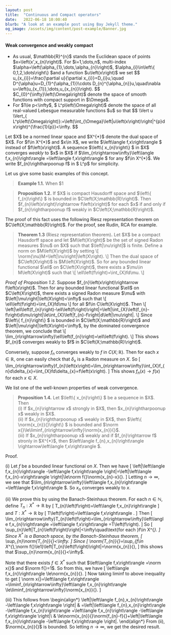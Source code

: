 ```yaml
---
layout: post
title:  "Continuous and Compact operators"
date:   2022-06-18 10:00:40
blurb: "A look at an example post using Bay Jekyll theme."
og_image: /assets/img/content/post-example/Banner.jpg
---
```



 

#### Weak convergence and weakly compact
<div>
 <ul>
<li>
As usual, $\mathbb{R}^{n}$ stands the Euclidean space of points $x=\left(x',x_{n}\right)$.
For $i=1,\dots,n$, multi-index $\alpha=\left(\alpha_{1},\dots,\alpha_{n}\right)$,
$\alpha_{i}\in\left\{ 0,1,2,\dots\right\} $and a function $u\left(x\right)$
we set 
$$
u_{x_{i}}=\frac{\partial u}{\partial x_{i}}=D_{i}u,\quad D^{\alpha}u=D_{1}^{\alpha_{1}}\cdots D_{n}^{\alpha_{n}}u,\quad\nabla u=\left(u_{x_{1}},\dots,u_{x_{n}}\right).
$$
 $C_{0}^{\infty}\left(\Omega\right)$ denote the space of smooth functions
with compact support in $\Omega$. 
 </li>
<li>
  For $1\le p<\infty$, $ L^p\left(\Omega\right)$ denote the space
of all real-valued Lebesgue measurable functions $u$ so that 
$$
\Vert u \Vert_{ L^p\left(\Omega\right)}:=\left(\int_{\Omega}\left|u\left(x\right)\right|^{p}dx\right)^{\frac{1}{p}}<\infty.
$$
 </li>
 </ul>
</div>

<div>
   Let $X$ be a normed linear space and $X^{*}$ denote the dual space
of $X$. For $f\in X^{*}$ and $x\in X$, we write $\left\langle f,x\right\rangle $
instead of $f\left(x\right)$. A sequence $\left\{ x_{n}\right\} $
   in $X$ converges <em>weakly </em> to $x$ in $X$ if $\lim_{n\rightarrow\infty}\left\langle f,x_{n}\right\rangle =\left\langle f,x\right\rangle $
for any $f\in X^{*}$. We write $f_{n}\rightharpoonup f$ in $ L^p$
for simplicity. 
</div>

Let us give some basic examples of this concept.
<blockquote> 
 <div> <strong> Example 1.1.</strong> 
When $1<p<\infty$, note that $\left[ L^p\left(\Omega\right)\right]^{\prime}= L^{p^{\prime}}\left(\Omega\right)$
where $\frac{1}{p}+\frac{1}{p^{\prime}}=1$. Then a sequence $\left\{ f_{n}\right\} $
in $ L^p\left(\Omega\right)$ converges weakly to $f$ if $\left\langle l,f_{n}\right\rangle \rightarrow\left\langle l,f\right\rangle $
for any $l\in\left( L^p\left(\Omega\right)\right)^{\prime}$. By
the Riesz representation theorem on $ L^p$ spaces, there exists
$g\in L^{p^{\prime}}\left(\Omega\right)$ such that 
\[
l\left(f\right)=\int_{\Omega}fgdx\quad\text{for all }f\in L^p\left(\Omega\right).
\]
So $f_{n}\rightharpoonup f$ weakly in $ L^p$ if and only if 
\[
\lim_{n\rightarrow\infty}\int_{\Omega}f_{n}gdx=\int_{\Omega}fgdx
\]
for any $g\in L^{p^{\prime}}\left(\Omega\right)$. 
 </div>
</blockquote>

<blockquote><div> <strong>Proposition 1.2.</strong>  If $X$ is compact Hausdorff
space and $\left\{ f_{n}\right\} $ is bounded in $C\left(X;\mathbb{R}\right)$.
Then $f_{n}\left(x\right)\rightarrow f\left(x\right)$ for each $x$
if and only if $f_{n}\rightharpoonup f$ weakly in $C\left(X;\mathbb{R}\right)$.
 </div>
</blockquote>

<div>
 The proof of this fact uses the following  Riesz representation theorem
on $C\left(X;\mathbb{R}\right)$. For the proof, see Rudin, RCA for
example. 
</div>

<blockquote><div> <strong> Theorem 1.3</strong> (Riesz representation theorem)<strong>.</strong>
 Let $X$ be a compact Hausdorff space and let $M\left(X\right)$
be the set of signed Radon measures $\nu$ on $X$ such that $\left|\nu\right|$
is finite. Define a norm on $M\left(X\right)$ by setting 
\[
\norm{\nu}M=\left|\nu\right|\left(X\right).
\]
Then the dual space of $C\left(X\right)$ is $M\left(X\right)$. So
for any bounded linear functional $\ell$ on $C\left(X\right)$, there
exists a $\mu\in M\left(X\right)$ such that 
\[
\ell\left(f\right)=\int_{X}fd\mu.
\]
 </div>
</blockquote>

<div>
 <em>Proof of Proposition 1.2.</em> Suppose $f_{n}\left(x\right)\rightarrow f\left(x\right)$. Then for
any bounded linear functional $\ell$ on $C\left(X\right)$, there
exists a signed Radon measure $\mu$ with $\left|\mu\right|\left(X\right)<\infty$
such that 
\[
\ell\left(f\right)=\int_{X}fd\mu
\]
for all $f\in C\left(X\right)$. Then 
\[
\left|\ell\left(f_{n}\right)-\ell\left(f\right)\right|=\left|\int_{X}\left(f_{n}-f\right)d\mu\right|\le\int_{X}\left|f_{n}-f\right|d\left|\mu\right|.
\]
Since $\left\{ f_{n}\right\} $ is bounded in $C\left(X;\mathbb{R}\right)$
and $\left|\mu\right|\left(X\right)<\infty$, by the dominated convergence
theorem, we conclude that 
\[
\lim_{n\rightarrow\infty}\ell\left(f_{n}\right)=\ell\left(f\right).
\]
This shows $f_{n}$ converges weakly to $f$ in $C\left(X;\mathbb{R}\right)$.

Conversely, suppose $f_{n}$ converges weakly to $f$ in $C\left(X;\mathbb{R}\right)$.
Then for each $x\in\mathbb{R}$, one can easily check that $\delta_{x}$
is a Radon measure on $X$. So 
\[
\lim_{n\rightarrow\infty}f_{n}\left(x\right)=\lim_{n\rightarrow\infty}\int_{X}f_{n}d\delta_{x}=\int_{X}fd\delta_{x}=f\left(x\right).
\]
This shows $f_{n}\left(x\right)\rightarrow f\left(x\right)$ for each
$x\in X$. 
</div>

We list one of the well-known properties of weak convergence. 
<blockquote><div><strong> Proposition 1.4.</strong> Let $\left\{ x_{n}\right\} $ be a sequence
in $X$. Then <br>
 (i) If $x_{n}\rightarrow x$ strongly in $X$, then $x_{n}\rightharpoonup x$
weakly in $X$. <br>
(ii) If $x_{n}\rightharpoonup x$ weakly in $X$, then $\left\{ \norm{x_{n}}{}\right\} $
is bounded and $\norm x{}\le\liminf_{n\rightarrow\infty}\norm{x_{n}}{}$.<br>
(iii) If $x_{n}\rightharpoonup x$ weakly and if $f_{n}\rightarrow f$
stronly in $X^{*}$, then $\left\langle f_{n},x_{n}\right\rangle \rightarrow\left\langle f,x\right\rangle $. 
</div>
</blockquote>

Proof. <div>
(i) Let $f$ be a bounded linear functional on $X$. Then we have
\[
\left|\left\langle f,x_{n}\right\rangle -\left\langle f,x\right\rangle \right|=\left|\left\langle f,x_{n}-x\right\rangle \right|\le\norm f{}\norm{x_{n}-x}{}.
\]
Letting $n\rightarrow\infty$, we see that $\lim_{n\rightarrow\infty}\left\langle f,x_{n}\right\rangle =\left\langle f,x\right\rangle $.
So $x_{n}$ converges weakly to $x$. 

(ii) We prove this by using the Banach-Steinhaus theorem. For each
$n\in\mathbb{N}$, define $T_{n}:X^{*}\rightarrow\mathbb{R}$ by 
\[
T_{n}\left(f\right)=\left\langle f,x_{n}\right\rangle 
\]
and $T:X^{*}\rightarrow\mathbb{R}$ by 
\[
T\left(f\right)=\left\langle f,x\right\rangle .
\]
Then 
\[
\lim_{n\rightarrow\infty}T_{n}\left(f\right)=\lim_{n\rightarrow\infty}\left\langle f,x_{n}\right\rangle =\left\langle f,x\right\rangle =T\left(f\right).
\]
So 
\[
\sup_{n}\left|T_{n}\left(f\right)\right|<\infty\quad\text{for each }f\in X^{*}.
\]
Since $X^{*}$ is a Banach space, by the Banach-Steinhaus theorem,
\[
\sup_{n}\norm{T_{n}}{}<\infty.
\]
Since 
\[
\norm{T_{n}}{}=\sup_{f\in X^{*},\norm f{}\le1}\left|T_{n}\left(f\right)\right|=\norm{x_{n}}{},
\]
this shows that $\sup_{n}\norm{x_{n}}{}<\infty$. 

Note that there exists $f\in X^{*}$ such that $\left\langle f,x\right\rangle =\norm x{}$
and $\norm f{}=1$. So from this, we have 
\[
\left\langle f,x_{n}\right\rangle \le\norm{x_{n}}{}.
\]
Now taking liminf to above inequality to get 
\[
\norm x{}=\left\langle f,x\right\rangle =\liminf_{n\rightarrow\infty}\left\langle f,x_{n}\right\rangle \le\liminf_{n\rightarrow\infty}\norm{x_{n}}{}.
\]

(iii) This follows from 
\begin{align*}
\left|\left\langle f_{n},x_{n}\right\rangle -\left\langle f,x\right\rangle \right| & =\left|\left\langle f_{n},x_{n}\right\rangle -\left\langle f,x_{n}\right\rangle +\left\langle f,x_{n}\right\rangle -\left\langle f,x\right\rangle \right|\\
 & \le\norm{x_{n}}{}\norm{f_{n}-f}{}+\left|\left\langle f,x_{n}\right\rangle -\left\langle f,x\right\rangle \right|.
\end{align*}
From (ii), $\norm{x_{n}}{}$ is bounded. So letting $n\rightarrow\infty$,
we get the desired result. 
 </div>

